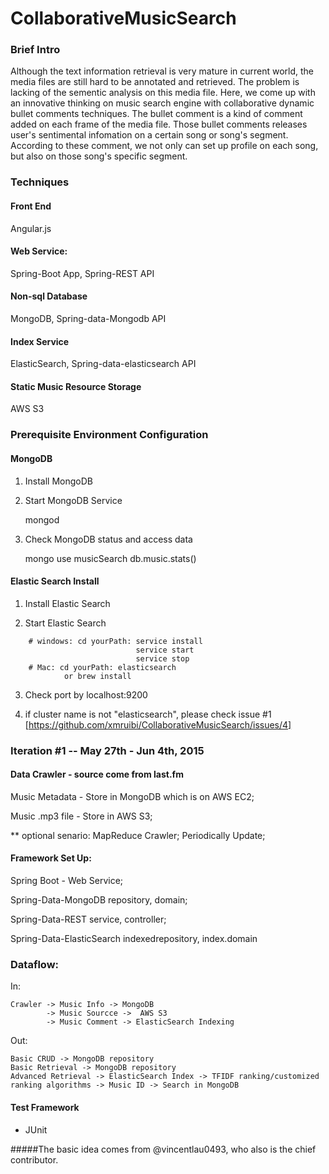 
# CollaborativeMusicSearch

### Brief Intro
Although the text information retrieval is very mature in current world, the media files are still hard to be annotated and retrieved. The problem is lacking of the sementic analysis on this media file. Here, we come up with an innovative thinking on music search engine with collaborative dynamic bullet comments techniques. The bullet comment is a kind of comment added on each frame of the media file. Those bullet comments releases user's sentimental infomation on a certain song or song's segment. According to these comment, we not only can set up profile on each song, but also on those song's specific segment. 

### Techniques
#### Front End
Angular.js

#### Web Service:
Spring-Boot App,
Spring-REST API

#### Non-sql Database 
MongoDB,
Spring-data-Mongodb API

#### Index Service
ElasticSearch,
Spring-data-elasticsearch API

#### Static Music Resource Storage
AWS S3


### Prerequisite Environment Configuration
#### MongoDB  
1. Install MongoDB
2. Start MongoDB Service

	mongod

3. Check MongoDB status and access data 

	mongo
	use musicSearch
	db.music.stats()


#### Elastic Search Install

1. Install Elastic Search

2. Start Elastic Search 
```
	# windows: cd yourPath: service install
							service start
							service stop
	# Mac: cd yourPath: elasticsearch
			or brew install
```
3. Check port by localhost:9200

4. if cluster name is not "elasticsearch", please check issue #1
	[https://github.com/xmruibi/CollaborativeMusicSearch/issues/4]

### Iteration #1 -- May 27th - Jun 4th, 2015

#### Data Crawler - source come from last.fm

Music Metadata - Store in MongoDB which is on AWS EC2;

Music .mp3 file - Store in AWS S3;

** optional senario: MapReduce Crawler; Periodically Update; 


#### Framework Set Up:

Spring Boot - Web Service;

Spring-Data-MongoDB repository, domain;

Spring-Data-REST service, controller;

Spring-Data-ElasticSearch indexedrepository, index.domain

### Dataflow:

In: 

    Crawler -> Music Info -> MongoDB 
            -> Music Sourcce ->  AWS S3 
            -> Music Comment -> ElasticSearch Indexing 

Out:

    Basic CRUD -> MongoDB repository
    Basic Retrieval -> MongoDB repository
    Advanced Retrieval -> ElasticSearch Index -> TFIDF ranking/customized ranking algorithms -> Music ID -> Search in MongoDB 
    



#### Test Framework

- JUnit






#####The basic idea comes from @vincentlau0493, who also is the chief contributor. 
